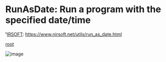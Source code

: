 # RunAsDate: Run a program with the specified date/time

ჼ[IRSOFT](https://www.nirsoft.net/utils/run_as_date.html): https://www.nirsoft.net/utils/run_as_date.html

[root](https://www.reddit.com/r/Windows10/comments/y6m5j4/how_can_i_make_a_program_believe_it_is_a/)

![image](https://github.com/barionleg/runasdate/assets/102619282/3166a9cb-478e-4b3e-bf33-2f298c6e53d8)
